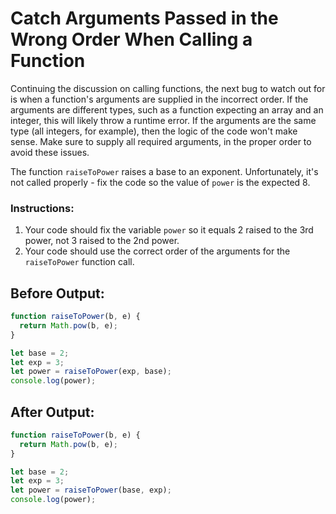 # Catch Arguments Passed in the Wrong Order When Calling a Function

Continuing the discussion on calling functions, the next bug to watch out for is when a function's arguments are supplied in the incorrect order. If the arguments are different types, such as a function expecting an array and an integer, this will likely throw a runtime error. If the arguments are the same type (all integers, for example), then the logic of the code won't make sense. Make sure to supply all required arguments, in the proper order to avoid these issues.

The function `raiseToPower` raises a base to an exponent. Unfortunately, it's not called properly - fix the code so the value of `power` is the expected 8.

### Instructions:
1. Your code should fix the variable `power` so it equals 2 raised to the 3rd power, not 3 raised to the 2nd power.
2. Your code should use the correct order of the arguments for the `raiseToPower` function call.

## Before Output:
```javascript
function raiseToPower(b, e) {
  return Math.pow(b, e);
}

let base = 2;
let exp = 3;
let power = raiseToPower(exp, base);
console.log(power);
```

## After Output:
```javascript
function raiseToPower(b, e) {
  return Math.pow(b, e);
}

let base = 2;
let exp = 3;
let power = raiseToPower(base, exp);
console.log(power);
```